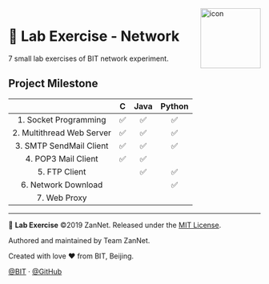 <img src="https://i.loli.net/2019/09/20/eJd5ukyrxlcVBLI.png" alt="icon" align="right" width="120px"/>

# 🧾 Lab Exercise - Network

7 small lab exercises of BIT network experiment.

## Project Milestone

|                           |   C   | Java  | Python |
| :-----------------------: | :---: | :---: | :----: |
|   1. Socket Programming   |   ✅   |   ✅   |   ✅    |
| 2. Multithread Web Server |   ✅   |   ✅   |   ✅    |
|  3. SMTP SendMail Client  |   ✅   |   ✅   |   ✅    |
|    4. POP3 Mail Client    |   ✅   |   ✅   |        |
|       5. FTP Client       |       |   ✅   |   ✅    |
|    6. Network Download    |       |       |   ✅    |
|       7. Web Proxy        |       |       |        |

---

🧾 **Lab Exercise** ©2019 ZanNet. Released under the [MIT License](./LICENSE).

Authored and maintained by Team ZanNet.

Created with love ♥ from BIT, Beijing.

[@BIT](https://www.bit.edu.cn) · [@GitHub](https://github.com/zan-net)
